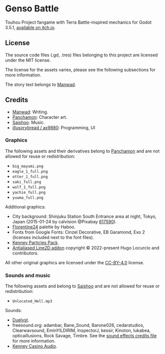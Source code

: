 # Genso Battle

Touhou Project fangame with Terra Battle-inspired mechanics for Godot 3.5.1, [available on itch.io](https://illusorybread.itch.io/genso-battle).

## License

The source code files (.gd, .tres) files belonging to this project are licensed under the MIT license.

The license for the assets varies, please see the following subsections for more information.

The story text belongs to [Manwad](https://minmaximalistgames.itch.io/).

## Credits

- [Manwad](https://minmaximalistgames.itch.io/): Writing.
- [Panchamon](https://www.instagram.com/pancha_mon/): Character art.
- [Saishoo](https://saishoo.itch.io/): Music.
- [illusorybread / ax9880](https://illusorybread.itch.io/): Programming, UI

### Graphics

The following assets and their derivatives belong to [Panchamon](https://www.instagram.com/pancha_mon/) and are not allowed for reuse or redistribution:
- `big_mayumi.png`
- `eagle_1_full.png`
- `otter_1_full.png`
- `saki_full.png`
- `wolf_1_full.png`
- `yachie_full.png`
- `yuuma_full.png`

Additional graphics:
- City background: Shinjuku Station South Entrance area at night, Tokyo, Japan (2015-01-24 by calvision @Pixabay [617590](https://pixabay.com/photos/city-night-view-tokyo-building-617590/)).
- [Florentine24](https://lospec.com/palette-list/florentine24) palette by Haboo.
- Fonts from Google Fonts: Cinzel Decorative, EB Garamond, Exo 2 (licenses included next to the font files).
- [Kenney Particles Pack](https://www.kenney.nl/assets/particle-pack).
- [Antialiased Line2D addon](https://github.com/godot-extended-libraries/godot-antialiased-line2d) copyright © 2022-present Hugo Locurcio and contributors.

All other original graphics are licensed under the [CC-BY-4.0](https://creativecommons.org/licenses/by/4.0/) license.

### Sounds and music

The following assets and belong to [Saishoo](https://saishoo.itch.io/) and are not allowed for reuse or redistribution:
- `Unlocated_Hell.mp3`

Sounds:
- [Duelyst](https://github.com/Duelers/resources).
- freesound.org: adambar, Bane_Sound, Barone026, cedarstudios, Clearwavsound, EminYILDIRIM, InspectorJ, kessir, Kinoton, lukabea, opticaillusions, Rock Savage, Timbre. See the [sound effects credits file](./assets/sfx/credits.md) for more information.
- [Kenney Casino Audio](https://kenney.nl/assets/casino-audio).
